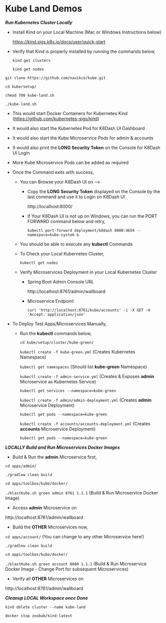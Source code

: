 # Kube Land Demos

_**Run Kubernetes Cluster Locally**_


- Install Kind on your Local Machine (Mac or Windows Instructions below)

    https://kind.sigs.k8s.io/docs/user/quick-start

- Verify that Kind is properly installed by running the commands below,
 
    `kind get clusters`
    
    `kind get nodes`


`git clone https://github.com/navikco/kube.git`

`cd kube/setup/`

`chmod 700 kube-land.sh`

`./kube-land.sh    `

- This would start Docker Containers for Kubernetes Kind (https://github.com/kubernetes-sigs/kind)

- It would also start the Kubernetes Pod for K8Dash UI Dashboard

- It would also start the Kube Microservice Pods for admin & accounts

- It would also print the **LONG Security Token** on the Console for K8Dash UI Login

- More Kube Microservice Pods can be added as required

- Once the Command exits with success,
     
    - You can Browse your K8Dash UI on --> 
    
        - Copy the **LONG Security Token** displayed on the Console by the last command and use it to Login on K8Dash UI 
    
            http://localhost:8000/

        - If Your K8Dash UI is not up on Windows, you can run the PORT FORWARD command below and retry,
        
            `kubectl port-forward deployment/k8dash 8000:4654 --namespace=kube-system &`
        
    - You should be able to execute any **kubectl** Commands
    
    - To Check your Local Kubernetes Cluster,
    
        `kubectl get nodes`

    - Verify Microservices Deployment in your Local Kubernetes Cluster

        - Spring Boot Admin Console URL 
    
            http://localhost:8761/admin/wallboard
        
        - Microservice Endpoint
     
            `curl 'http://localhost:8761/kube/accounts' -i -X GET -H 'Accept: application/json'`



- To Deploy Test Apps/Microservices Manually,

    - Run the **kubectl** commands below,
    
        `cd kube/setup/cluster/kube-green/`
    
        `kubectl create -f kube-green.yml`   (Creates Kubernetes Namespace)
          
        `kubectl get namespaces`  (Should list **kube-green** Namespace)
    
        `kubectl create -f admin-service.yml`  (Creates & Exposes **admin** Microservice as Kubernetes Service)
    
        `kubectl get services --namespace=kube-green`
    
        `kubectl create -f admin/admin-deployment.yml`  (Creates **admin** Microservice Deployment)
    
        `kubectl get pods --namespace=kube-green`
    
        `kubectl create -f accounts/accounts-deployment.yml`  (Creates **accounts** Microservice Deployment)
    
        `kubectl get pods --namespace=kube-green`


_**LOCALLY Build and Run Microservices Docker Images**_

- Build & Run the **admin** Microservice first,
    
`cd apps/admin/`

`./gradlew clean build`

`cd apps/toolbox/kube/docker/`

`./blastKube.sh green admin 8761 1.1.1` (Build & Run Microservice Docker Image)

- Access **admin** Microservice on 
 
http://localhost:8761/admin/wallboard

 
- Build the **OTHER** Microservices now,

   
`cd apps/account/`  (You can change to any other Microservice here!)

`./gradlew clean build`

`cd apps/toolbox/kube/docker/`

`./blastKube.sh green account 8080 1.1.1` (Build & Run Microservice Docker Image - Change Port for subsequent Microservices)

- Verify all **OTHER** Microservices on 
 
http://localhost:8761/admin/wallboard



_**Cleanup LOCAL Workspace once Done**_


`kind delete cluster --name kube-land` 

`docker stop zoobab/kind:latest`

